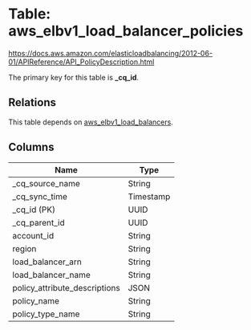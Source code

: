 # Table: aws_elbv1_load_balancer_policies

https://docs.aws.amazon.com/elasticloadbalancing/2012-06-01/APIReference/API_PolicyDescription.html

The primary key for this table is **_cq_id**.

## Relations
This table depends on [aws_elbv1_load_balancers](aws_elbv1_load_balancers.md).

## Columns
| Name          | Type          |
| ------------- | ------------- |
|_cq_source_name|String|
|_cq_sync_time|Timestamp|
|_cq_id (PK)|UUID|
|_cq_parent_id|UUID|
|account_id|String|
|region|String|
|load_balancer_arn|String|
|load_balancer_name|String|
|policy_attribute_descriptions|JSON|
|policy_name|String|
|policy_type_name|String|